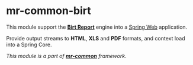 # mr-common-birt #

This module support the **[Birt Report](http://www.eclipse.org/birt/)** engine into a [Spring Web](http://www.springsource.org/webflow) application.

Provide output streams to **HTML**, **XLS** and **PDF** formats, and context load into a Spring Core.

_This module is a part of **[mr-common](Introduction.md)** framework_.